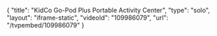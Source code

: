 {
    "title": "KidCo Go-Pod Plus Portable Activity Center",
    "type": "solo",
    "layout": "iframe-static",
    "videoId": "109986079",
    "url": "\/tvpembed\/109986079"
}
